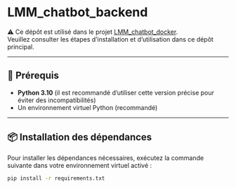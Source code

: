 # LMM_chatbot_backend

⚠️ Ce dépôt est utilisé dans le projet [LMM_chatbot_docker](https://github.com/aruide/LLM_chatbot_docker).  
Veuillez consulter les étapes d’installation et d’utilisation dans ce dépôt principal.

---

## 🐍 Prérequis

- **Python 3.10** (il est recommandé d’utiliser cette version précise pour éviter des incompatibilités)  
- Un environnement virtuel Python (recommandé)  

---

## 📦 Installation des dépendances

Pour installer les dépendances nécessaires, exécutez la commande suivante dans votre environnement virtuel activé :

```bash
pip install -r requirements.txt